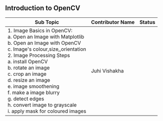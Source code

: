 ## Introduction to OpenCV


| Sub Topic | Contributor Name | Status     |
| --------- | ---------------- | ---------- |
| 1\. Image Basics in OpenCV:<br>a. Open an Image with Matplotlib<br>b. Open an Image with OpenCV<br>c. Image's colour,size,,orientation<br>2\. Image Processing Steps<br>a. install OpenCV<br>b. rotate an image<br>c. crop an image<br>d. resize an image<br>e. image smoothening<br>f. make a image blurry<br>g. detect edges<br>h. convert image to grayscale<br>i. apply mask for coloured images | Juhi Vishakha |
